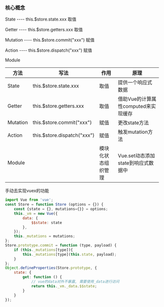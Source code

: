 ### 核心概念

State        ---- this.$store.state.xxx 取值

Getter      ---- this.$store.getters.xxx 取值

Mutation ---- this.$store.commit("xxx") 赋值

Action      ---- this.$store.dispatch("xxx") 赋值

Module

| 方法     | 写法                        | 作用               | 原理                                |
| -------- | --------------------------- | ------------------ | ----------------------------------- |
| State    | this.$store.state.xxx       | 取值               | 提供一个响应式数据                  |
| Getter   | this.$store.getters.xxx     | 取值               | 借助Vue的计算属性computed来实现缓存 |
| Mutation | this.$store.commit("xxx")   | 赋值               | 更改state方法                       |
| Action   | this.$store.dispatch("xxx") | 赋值               | 触发mutation方法                    |
| Module   |                             | 模块化状态组织管理 | Vue.set动态添加state到响应式数据中  |



手动去实现vuex的功能

```js
import Vue from 'vue';
const Store = function Store (options = {}) {
    const {state = {}, mutations={}} = options;
    this._vm = new Vue({
        data: {
            $$state: state
        },
    });
    this._mutations = mutations;
};
Store.prototype.commit = function (type, payload) {
    if (this._mutations[type]){
        this._mutations[type](this.state, payload);
    }
};
Object.defineProperties(Store.prototype, {
    state: {
        get: function () {
            // vue的data对外不暴露, 需要使用_data进行访问
            return this._vm._data.$$state;
        }
    }
});
```


